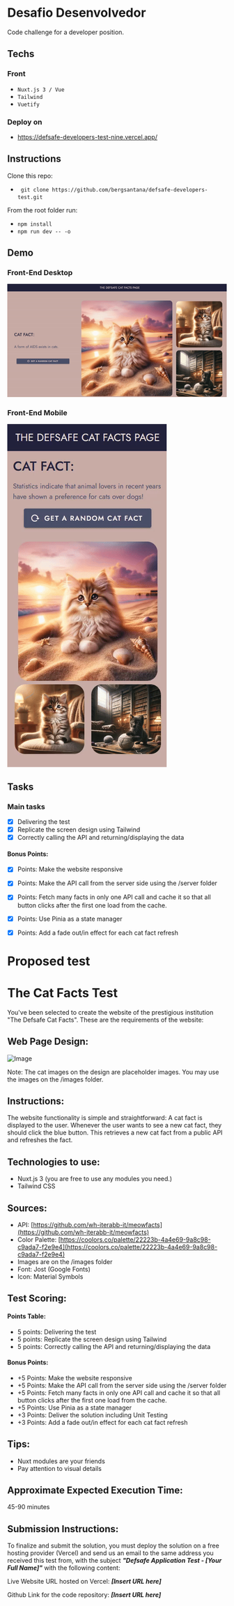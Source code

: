 # Desafio Desenvolvedor 
Code challenge for a developer position.
## Techs
### Front
- `Nuxt.js 3 / Vue`
- `Tailwind`
- `Vuetify`

### Deploy on
 -  https://defsafe-developers-test-nine.vercel.app/ 

## Instructions
Clone this repo:
- ` git clone https://github.com/bergsantana/defsafe-developers-test.git`
 
From the root folder run:
- `npm install`
- `npm run dev -- -o`


## Demo
### Front-End Desktop
![img](https://github.com/bergsantana/defsafe-developers-test/blob/master/public/images/def-safe-desktop.gif?raw=true)
###
###
### Front-End Mobile
![img](https://github.com/bergsantana/defsafe-developers-test/blob/master/public/images/def-safe-mobile.gif?raw=true)


## Tasks
### Main tasks
- [x] Delivering the test
- [x] Replicate the screen design using Tailwind
- [x] Correctly calling the API and returning/displaying the data

#### Bonus Points:

- [x] Points: Make the website responsive
- [x] Points: Make the API call from the server side using the /server folder
- [x] Points: Fetch many facts in only one API call and cache it so that all button clicks after the first one load from the cache.
- [x] Points: Use Pinia as a state manager
- [x] Points: Add a fade out/in effect for each cat fact refresh
 

# Proposed test 


# The Cat Facts Test

You've been selected to create the website of the prestigious institution "The Defsafe Cat Facts". These are the requirements of the website:

## Web Page Design:

![Image](design.png)

Note: The cat images on the design are placeholder images. You may use the images on the /images folder.

## Instructions:

The website functionality is simple and straightforward: A cat fact is displayed to the user. Whenever the user wants to see a new cat fact, they should click the blue button. This retrieves a new cat fact from a public API and refreshes the fact.

## Technologies to use:

- Nuxt.js 3 (you are free to use any modules you need.)
- Tailwind CSS

## Sources:

- API: [https://github.com/wh-iterabb-it/meowfacts](https://github.com/wh-iterabb-it/meowfacts)
- Color Palette: [https://coolors.co/palette/22223b-4a4e69-9a8c98-c9ada7-f2e9e4](https://coolors.co/palette/22223b-4a4e69-9a8c98-c9ada7-f2e9e4)
- Images are on the /images folder
- Font: Jost (Google Fonts)
- Icon: Material Symbols

## Test Scoring:

#### Points Table:

- 5 points: Delivering the test
- 5 points: Replicate the screen design using Tailwind
- 5 points: Correctly calling the API and returning/displaying the data

#### Bonus Points:

- +5 Points: Make the website responsive
- +5 Points: Make the API call from the server side using the /server folder
- +5 Points: Fetch many facts in only one API call and cache it so that all button clicks after the first one load from the cache.
- +5 Points: Use Pinia as a state manager
- +3 Points: Deliver the solution including Unit Testing
- +3 Points: Add a fade out/in effect for each cat fact refresh

## Tips:

- Nuxt modules are your friends
- Pay attention to visual details

## Approximate Expected Execution Time:

45-90 minutes

## Submission Instructions:

To finalize and submit the solution, you must deploy the solution on a free hosting provider (Vercel) and send us an email to the same address you received this test from, with the subject **_"Defsafe Application Test - [Your Full Name]"_** with the following content:

Live Website URL hosted on Vercel: **_[Insert URL here]_**

Github Link for the code repository: **_[Insert URL here]_**
